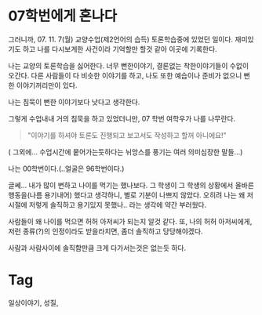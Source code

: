 07학번에게 혼나다
==============

그러니까, 07. 11. 7(월) 교양수업(제2언어의 습득) 토론학습중에 있었던 일이다. 재미있기도 하고 나를 다시보게한 사건이라 기억할만 할것 같아 이곳에 기록한다.

나는 교양의 토론학습을 싫어한다. 너무 뻔한이야기, 결론없는 착한이야기들이 수없이 오간다. 다른 사람들이 다 비슷한 이야기를 하고, 나도 또한 예습이나 준비가 없으니 뻔한 이야기꺼리만이 있다.

나는 침묵이 뻔한 이야기보다 낫다고 생각한다.

그렇게 수업내내 거의 침묵을 하고 있었더니만, 07 학번 여학우가 나를 나무란다.
> "이야기를 하셔야 토론도 진행되고 보고서도 작성하고 할꺼 아니에요!"

( 그외에... 수업시간에 뭍어가는듯하다는 뉘앙스를 풍기는 여러 의미심장한 말들...)

나는 00학번이다.(..얼굴은 96학번이다.)

글쎄... 내가 많이 변하고 나이를 먹기는 했나보다. 그 학생이 그 학생의 상황에서 올바른 행동을(나름 용기내어) 했다고 생각하니, 별로 기분이 나쁘지 않았다. 오히려 나는 왜 저 시절에 저렇게 솔직하고 용기있지 못했나.. 라는 생각에 약간 부러웠다.

사람들이 왜 나이를 먹으면 허허 아저씨가 되는지 알것 같다. 또, 나의 허허 아저씨에게, 저런 종류(?)의 인정이라도 받을라치면, 좀더 솔직하고 당당해야겠다.

사람과 사람사이에 솔직함만큼 크게 다가서는것은 없는듯 하다.

Tag
====
일상이야기, 성질,